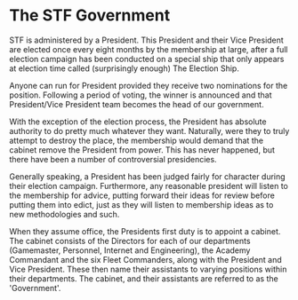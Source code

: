 The STF Government
==================

STF is administered by a President. This President and their Vice
President are elected once every eight months by the membership at
large, after a full election campaign has been conducted on a special
ship that only appears at election time called (surprisingly enough) The
Election Ship.

Anyone can run for President provided they receive two nominations for
the position. Following a period of voting, the winner is announced and
that President/Vice President team becomes the head of our government.

With the exception of the election process, the President has absolute
authority to do pretty much whatever they want. Naturally, were they to
truly attempt to destroy the place, the membership would demand that the
cabinet remove the President from power. This has never happened, but
there have been a number of controversial presidencies.

Generally speaking, a President has been judged fairly for character
during their election campaign. Furthermore, any reasonable president
will listen to the membership for advice, putting forward their ideas
for review before putting them into edict, just as they will listen to
membership ideas as to new methodologies and such.

When they assume office, the Presidents first duty is to appoint a
cabinet. The cabinet consists of the Directors for each of our
departments (Gamemaster, Personnel, Internet and Engineering), the
Academy Commandant and the six Fleet Commanders, along with the
President and Vice President. These then name their assistants to
varying positions within their departments. The cabinet, and their
assistants are referred to as the 'Government'.
